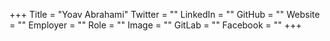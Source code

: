 +++
Title = "Yoav Abrahami"
Twitter = ""
LinkedIn = ""
GitHub = ""
Website = ""
Employer = ""
Role = ""
Image = ""
GitLab = ""
Facebook = ""
+++
